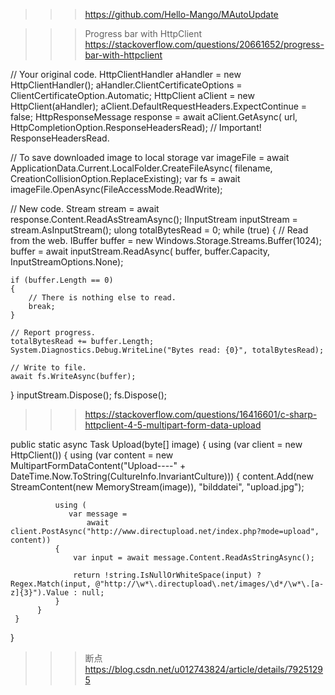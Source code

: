 >>> https://github.com/Hello-Mango/MAutoUpdate

>>> Progress bar with HttpClient https://stackoverflow.com/questions/20661652/progress-bar-with-httpclient


// Your original code.
HttpClientHandler aHandler = new HttpClientHandler();
aHandler.ClientCertificateOptions = ClientCertificateOption.Automatic;
HttpClient aClient = new HttpClient(aHandler);
aClient.DefaultRequestHeaders.ExpectContinue = false;
HttpResponseMessage response = await aClient.GetAsync(
    url,
    HttpCompletionOption.ResponseHeadersRead); // Important! ResponseHeadersRead.

// To save downloaded image to local storage
var imageFile = await ApplicationData.Current.LocalFolder.CreateFileAsync(
    filename,
    CreationCollisionOption.ReplaceExisting);
var fs = await imageFile.OpenAsync(FileAccessMode.ReadWrite);

// New code.
Stream stream = await response.Content.ReadAsStreamAsync();
IInputStream inputStream = stream.AsInputStream();
ulong totalBytesRead = 0;
while (true)
{
    // Read from the web.
    IBuffer buffer = new Windows.Storage.Streams.Buffer(1024);
    buffer = await inputStream.ReadAsync(
        buffer,
        buffer.Capacity,
        InputStreamOptions.None);

    if (buffer.Length == 0)
    {
        // There is nothing else to read.
        break;
    }

    // Report progress.
    totalBytesRead += buffer.Length;
    System.Diagnostics.Debug.WriteLine("Bytes read: {0}", totalBytesRead);

    // Write to file.
    await fs.WriteAsync(buffer);
}
inputStream.Dispose();
fs.Dispose();

>>> https://stackoverflow.com/questions/16416601/c-sharp-httpclient-4-5-multipart-form-data-upload

public static async Task<string> Upload(byte[] image)
{
     using (var client = new HttpClient())
     {
         using (var content =
             new MultipartFormDataContent("Upload----" + DateTime.Now.ToString(CultureInfo.InvariantCulture)))
         {
             content.Add(new StreamContent(new MemoryStream(image)), "bilddatei", "upload.jpg");

              using (
                 var message =
                     await client.PostAsync("http://www.directupload.net/index.php?mode=upload", content))
              {
                  var input = await message.Content.ReadAsStringAsync();

                  return !string.IsNullOrWhiteSpace(input) ? Regex.Match(input, @"http://\w*\.directupload\.net/images/\d*/\w*\.[a-z]{3}").Value : null;
              }
          }
     }
}


>>> 断点 https://blog.csdn.net/u012743824/article/details/79251295
